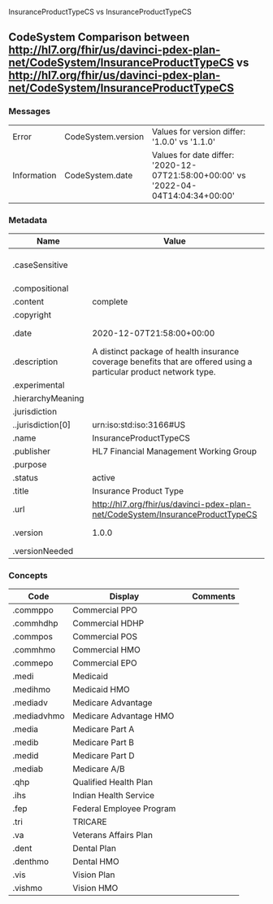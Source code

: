 ﻿

InsuranceProductTypeCS vs InsuranceProductTypeCS

## CodeSystem Comparison between http://hl7.org/fhir/us/davinci-pdex-plan-net/CodeSystem/InsuranceProductTypeCS vs http://hl7.org/fhir/us/davinci-pdex-plan-net/CodeSystem/InsuranceProductTypeCS

### Messages

|  |  |  |
| --- | --- | --- |
| Error | CodeSystem.version | Values for version differ: '1.0.0' vs '1.1.0' |
| Information | CodeSystem.date | Values for date differ: '2020-12-07T21:58:00+00:00' vs '2022-04-04T14:04:34+00:00' |

### Metadata

| Name | Value | | Comments |
| --- | --- | --- | --- |
| .caseSensitive |  | true | * Added the item 'true' |
| .compositional |  | |  |
| .content | complete | |  |
| .copyright |  | |  |
| .date | 2020-12-07T21:58:00+00:00 | 2022-04-04T14:04:34+00:00 | * Values Differ |
| .description | A distinct package of health insurance coverage benefits that are offered using a particular product network type. | |  |
| .experimental |  | |  |
| .hierarchyMeaning |  | |  |
| .jurisdiction |  | |  |
| ..jurisdiction[0] | urn:iso:std:iso:3166#US | |  |
| .name | InsuranceProductTypeCS | |  |
| .publisher | HL7 Financial Management Working Group | |  |
| .purpose |  | |  |
| .status | active | |  |
| .title | Insurance Product Type | |  |
| .url | http://hl7.org/fhir/us/davinci-pdex-plan-net/CodeSystem/InsuranceProductTypeCS | |  |
| .version | 1.0.0 | 1.1.0 | * Values Differ |
| .versionNeeded |  | |  |

### Concepts

| Code | Display | | Comments |
| --- | --- | --- | --- |
| .commppo | Commercial PPO | |  |
| .commhdhp | Commercial HDHP | |  |
| .commpos | Commercial POS | |  |
| .commhmo | Commercial HMO | |  |
| .commepo | Commercial EPO | |  |
| .medi | Medicaid | |  |
| .medihmo | Medicaid HMO | |  |
| .mediadv | Medicare Advantage | |  |
| .mediadvhmo | Medicare Advantage HMO | |  |
| .media | Medicare Part A | |  |
| .medib | Medicare Part B | |  |
| .medid | Medicare Part D | |  |
| .mediab | Medicare A/B | |  |
| .qhp | Qualified Health Plan | |  |
| .ihs | Indian Health Service | |  |
| .fep | Federal Employee Program | |  |
| .tri | TRICARE | |  |
| .va | Veterans Affairs Plan | |  |
| .dent | Dental Plan | |  |
| .denthmo | Dental HMO | |  |
| .vis | Vision Plan | |  |
| .vishmo | Vision HMO | |  |